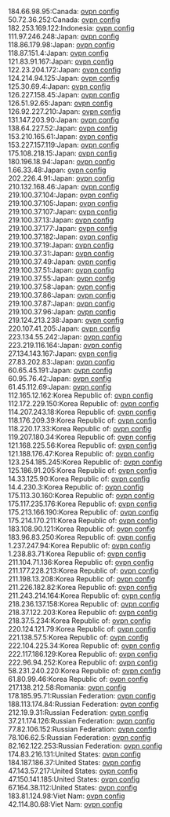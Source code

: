 184.66.98.95:Canada: [ovpn config](vpn/184_66_98_95.ovpn)  
50.72.36.252:Canada: [ovpn config](vpn/50_72_36_252.ovpn)  
182.253.169.122:Indonesia: [ovpn config](vpn/182_253_169_122.ovpn)  
111.97.246.248:Japan: [ovpn config](vpn/111_97_246_248.ovpn)  
118.86.179.98:Japan: [ovpn config](vpn/118_86_179_98.ovpn)  
118.87.151.4:Japan: [ovpn config](vpn/118_87_151_4.ovpn)  
121.83.91.167:Japan: [ovpn config](vpn/121_83_91_167.ovpn)  
122.23.204.172:Japan: [ovpn config](vpn/122_23_204_172.ovpn)  
124.214.94.125:Japan: [ovpn config](vpn/124_214_94_125.ovpn)  
125.30.69.4:Japan: [ovpn config](vpn/125_30_69_4.ovpn)  
126.227.158.45:Japan: [ovpn config](vpn/126_227_158_45.ovpn)  
126.51.92.65:Japan: [ovpn config](vpn/126_51_92_65.ovpn)  
126.92.227.210:Japan: [ovpn config](vpn/126_92_227_210.ovpn)  
131.147.203.90:Japan: [ovpn config](vpn/131_147_203_90.ovpn)  
138.64.227.52:Japan: [ovpn config](vpn/138_64_227_52.ovpn)  
153.210.165.61:Japan: [ovpn config](vpn/153_210_165_61.ovpn)  
153.227.157.119:Japan: [ovpn config](vpn/153_227_157_119.ovpn)  
175.108.218.15:Japan: [ovpn config](vpn/175_108_218_15.ovpn)  
180.196.18.94:Japan: [ovpn config](vpn/180_196_18_94.ovpn)  
1.66.33.48:Japan: [ovpn config](vpn/1_66_33_48.ovpn)  
202.226.4.91:Japan: [ovpn config](vpn/202_226_4_91.ovpn)  
210.132.168.46:Japan: [ovpn config](vpn/210_132_168_46.ovpn)  
219.100.37.104:Japan: [ovpn config](vpn/219_100_37_104.ovpn)  
219.100.37.105:Japan: [ovpn config](vpn/219_100_37_105.ovpn)  
219.100.37.107:Japan: [ovpn config](vpn/219_100_37_107.ovpn)  
219.100.37.13:Japan: [ovpn config](vpn/219_100_37_13.ovpn)  
219.100.37.177:Japan: [ovpn config](vpn/219_100_37_177.ovpn)  
219.100.37.182:Japan: [ovpn config](vpn/219_100_37_182.ovpn)  
219.100.37.19:Japan: [ovpn config](vpn/219_100_37_19.ovpn)  
219.100.37.31:Japan: [ovpn config](vpn/219_100_37_31.ovpn)  
219.100.37.49:Japan: [ovpn config](vpn/219_100_37_49.ovpn)  
219.100.37.51:Japan: [ovpn config](vpn/219_100_37_51.ovpn)  
219.100.37.55:Japan: [ovpn config](vpn/219_100_37_55.ovpn)  
219.100.37.58:Japan: [ovpn config](vpn/219_100_37_58.ovpn)  
219.100.37.86:Japan: [ovpn config](vpn/219_100_37_86.ovpn)  
219.100.37.87:Japan: [ovpn config](vpn/219_100_37_87.ovpn)  
219.100.37.96:Japan: [ovpn config](vpn/219_100_37_96.ovpn)  
219.124.213.238:Japan: [ovpn config](vpn/219_124_213_238.ovpn)  
220.107.41.205:Japan: [ovpn config](vpn/220_107_41_205.ovpn)  
223.134.55.242:Japan: [ovpn config](vpn/223_134_55_242.ovpn)  
223.219.116.164:Japan: [ovpn config](vpn/223_219_116_164.ovpn)  
27.134.143.167:Japan: [ovpn config](vpn/27_134_143_167.ovpn)  
27.83.202.83:Japan: [ovpn config](vpn/27_83_202_83.ovpn)  
60.65.45.191:Japan: [ovpn config](vpn/60_65_45_191.ovpn)  
60.95.76.42:Japan: [ovpn config](vpn/60_95_76_42.ovpn)  
61.45.112.69:Japan: [ovpn config](vpn/61_45_112_69.ovpn)  
112.165.12.162:Korea Republic of: [ovpn config](vpn/112_165_12_162.ovpn)  
112.172.229.150:Korea Republic of: [ovpn config](vpn/112_172_229_150.ovpn)  
114.207.243.18:Korea Republic of: [ovpn config](vpn/114_207_243_18.ovpn)  
118.176.209.39:Korea Republic of: [ovpn config](vpn/118_176_209_39.ovpn)  
118.220.17.33:Korea Republic of: [ovpn config](vpn/118_220_17_33.ovpn)  
119.207.180.34:Korea Republic of: [ovpn config](vpn/119_207_180_34.ovpn)  
121.168.225.56:Korea Republic of: [ovpn config](vpn/121_168_225_56.ovpn)  
121.188.176.47:Korea Republic of: [ovpn config](vpn/121_188_176_47.ovpn)  
123.254.185.245:Korea Republic of: [ovpn config](vpn/123_254_185_245.ovpn)  
125.186.91.205:Korea Republic of: [ovpn config](vpn/125_186_91_205.ovpn)  
14.33.125.90:Korea Republic of: [ovpn config](vpn/14_33_125_90.ovpn)  
14.4.230.3:Korea Republic of: [ovpn config](vpn/14_4_230_3.ovpn)  
175.113.30.160:Korea Republic of: [ovpn config](vpn/175_113_30_160.ovpn)  
175.117.235.176:Korea Republic of: [ovpn config](vpn/175_117_235_176.ovpn)  
175.213.166.190:Korea Republic of: [ovpn config](vpn/175_213_166_190.ovpn)  
175.214.170.211:Korea Republic of: [ovpn config](vpn/175_214_170_211.ovpn)  
183.108.90.121:Korea Republic of: [ovpn config](vpn/183_108_90_121.ovpn)  
183.96.83.250:Korea Republic of: [ovpn config](vpn/183_96_83_250.ovpn)  
1.237.247.94:Korea Republic of: [ovpn config](vpn/1_237_247_94.ovpn)  
1.238.83.71:Korea Republic of: [ovpn config](vpn/1_238_83_71.ovpn)  
211.104.71.136:Korea Republic of: [ovpn config](vpn/211_104_71_136.ovpn)  
211.177.228.213:Korea Republic of: [ovpn config](vpn/211_177_228_213.ovpn)  
211.198.13.208:Korea Republic of: [ovpn config](vpn/211_198_13_208.ovpn)  
211.226.182.82:Korea Republic of: [ovpn config](vpn/211_226_182_82.ovpn)  
211.243.214.164:Korea Republic of: [ovpn config](vpn/211_243_214_164.ovpn)  
218.236.137.158:Korea Republic of: [ovpn config](vpn/218_236_137_158.ovpn)  
218.37.122.203:Korea Republic of: [ovpn config](vpn/218_37_122_203.ovpn)  
218.37.5.234:Korea Republic of: [ovpn config](vpn/218_37_5_234.ovpn)  
220.124.121.79:Korea Republic of: [ovpn config](vpn/220_124_121_79.ovpn)  
221.138.57.5:Korea Republic of: [ovpn config](vpn/221_138_57_5.ovpn)  
222.104.225.34:Korea Republic of: [ovpn config](vpn/222_104_225_34.ovpn)  
222.117.186.129:Korea Republic of: [ovpn config](vpn/222_117_186_129.ovpn)  
222.96.94.252:Korea Republic of: [ovpn config](vpn/222_96_94_252.ovpn)  
58.231.240.220:Korea Republic of: [ovpn config](vpn/58_231_240_220.ovpn)  
61.80.99.46:Korea Republic of: [ovpn config](vpn/61_80_99_46.ovpn)  
217.138.212.58:Romania: [ovpn config](vpn/217_138_212_58.ovpn)  
178.185.95.71:Russian Federation: [ovpn config](vpn/178_185_95_71.ovpn)  
188.113.174.84:Russian Federation: [ovpn config](vpn/188_113_174_84.ovpn)  
212.19.9.31:Russian Federation: [ovpn config](vpn/212_19_9_31.ovpn)  
37.21.174.126:Russian Federation: [ovpn config](vpn/37_21_174_126.ovpn)  
77.82.106.152:Russian Federation: [ovpn config](vpn/77_82_106_152.ovpn)  
78.106.62.5:Russian Federation: [ovpn config](vpn/78_106_62_5.ovpn)  
82.162.122.253:Russian Federation: [ovpn config](vpn/82_162_122_253.ovpn)  
174.83.216.131:United States: [ovpn config](vpn/174_83_216_131.ovpn)  
184.187.186.37:United States: [ovpn config](vpn/184_187_186_37.ovpn)  
47.143.57.217:United States: [ovpn config](vpn/47_143_57_217.ovpn)  
47.150.141.185:United States: [ovpn config](vpn/47_150_141_185.ovpn)  
67.164.38.112:United States: [ovpn config](vpn/67_164_38_112.ovpn)  
183.81.124.98:Viet Nam: [ovpn config](vpn/183_81_124_98.ovpn)  
42.114.80.68:Viet Nam: [ovpn config](vpn/42_114_80_68.ovpn)  
